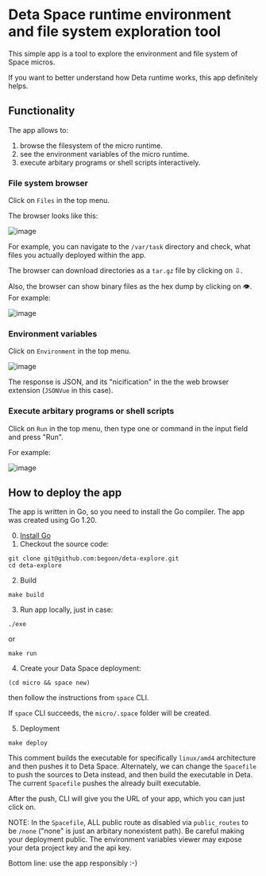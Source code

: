 # Deta Space runtime environment and file system exploration tool

This simple app is a tool to explore the environment and file system of Space micros.

If you want to better understand how Deta runtime works, this app definitely helps.

## Functionality

The app allows to:

1. browse the filesystem of the micro runtime.
2. see the environment variables of the micro runtime.
3. execute arbitary programs or shell scripts interactively.

### File system browser

Click on `Files` in the top menu.

The browser looks like this:

![image](https://user-images.githubusercontent.com/84461/230232378-660e5dee-9cce-4fb1-b89c-8deacacea80b.png)

For example, you can navigate to the `/var/task` directory and check, what files you actually deployed within the app.

The browser can download directories as a `tar.gz` file by clicking on ⇩.

Also, the browser can show binary files as the hex dump by clicking on 👁️. For example:

![image](https://user-images.githubusercontent.com/84461/230236214-c46f66db-1c1c-401d-be9c-2f2fb824abaa.png)

### Environment variables

Click on `Environment` in the top menu.

![image](https://user-images.githubusercontent.com/84461/230233726-f8ef6974-ee8e-4997-879d-ae38b12effef.png)

The response is JSON, and its "nicification" in the the web browser extension (`JSONVue` in this case).

### Execute arbitary programs or shell scripts

Click on `Run` in the top menu, then type one or command in the input field and press "Run".

For example:

![image](https://user-images.githubusercontent.com/84461/230234410-753c9f5f-9380-449a-acaa-85142cbbfdde.png)

## How to deploy the app

The app is written in Go, so you need to install the Go compiler. The app was
created using Go 1.20.

0. [Install Go](https://go.dev/doc/install)
1. Checkout the source code:
```
git clone git@github.com:begoon/deta-explore.git
cd deta-explore
``` 
2. Build
```
make build
```
3. Run app locally, just in case:
```
./exe 
```

or

``` 
make run
```
4. Create your Data Space deployment:
```
(cd micro && space new)
```
then follow the instructions from `space` CLI.

If `space` CLI succeeds, the `micro/.space` folder will be created.

5. Deployment
```
make deploy
```    
This comment builds the executable for specifically `linux/amd4` architecture and
then pushes it to Deta Space. Alternately, we can change the `Spacefile` to push
the sources to Deta instead, and then build the executable in Deta. The current 
`Spacefile` pushes the already built executable. 

After the push, CLI will give you the URL of your app, which you can just click on.

NOTE: In the `Spacefile`, ALL public route as disabled via `public_routes` to be `/none` ("none"
is just an arbitary nonexistent path). Be careful making your deployment public. The environment
variables viewer may expose your deta project key and the api key.

Bottom line: use the app responsibly :-)
